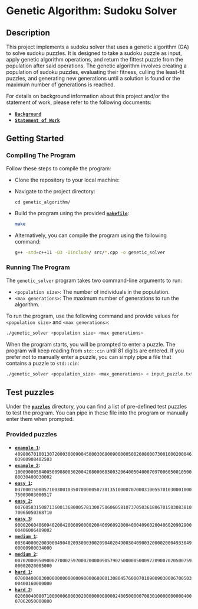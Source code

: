 # Genetic Algorithm: Sudoku Solver

## Description

This project implements a sudoku solver that uses a genetic algorithm (GA) to
solve sudoku puzzles. It is designed to take a sudoku puzzle as input, apply
genetic algorithm operations, and return the fittest puzzle from the population
after said operations. The genetic algorithm involves creating a population of
sudoku puzzles, evaluating their fitness, culling the least-fit puzzles, and
generating new generations until a solution is found or the maximum number of
generations is reached.

For details on background information about this project and/or the statement of
work, please refer to the following documents:

- **[`Background`](docs/background.md)**
- **[`Statement of Work`](docs/statement_of_work.md)**

## Getting Started

### Compiling The Program

Follow these steps to compile the program:

* Clone the repository to your local machine:
* Navigate to the project directory:

    ```
    cd genetic_algorithm/
    ```

* Build the program using the provided **[`makefile`](makefile)**:

    ```bash
    make
    ```

* Alternatively, you can compile the program using the following command:

    ```bash
    g++ -std=c++11 -O3 -Iinclude/ src/*.cpp -o genetic_solver
    ```

### Running The Program

The `genetic_solver` program takes two command-line arguments to run:

- `<population size>`: The number of individuals in the population.
- `<max generations>`: The maximum number of generations to run the algorithm.

To run the program, use the following command and provide values for `<population size>` and `<max generations>`:

```bash
./genetic_solver <population size> <max generations>
```

When the program starts, you will be prompted to enter a puzzle. The program
will keep reading from `std::cin` until 81 digits are entered. If you prefer
not to manually enter a puzzle, you can simply pipe a file that contains a
puzzle to `std::cin`:

```bash
./genetic_solver <population_size> <max_generations> < input_puzzle.txt
```

## Test puzzles

Under the **[`puzzles`](puzzles)** directory, you can find a list of pre-defined
test puzzles to test the program. You can pipe in these file into the program or
manually enter them when prompted.

### Provided puzzles

- **[`example 1`](puzzles/sudoku_ex_1.txt):** `409806701001307200030009004500030680090000050026080007300100020004603900908402503`
- **[`example 2`](puzzles/sudoku_ex_2.txt):** `100090005040050090800302004208000603003206400504000709700605001050080030400030002`
- **[`easy 1`](puzzles/sudoku_easy_1.txt):** `037000150005710030010350700000507301351000070700031005570103000100075003003000517`
- **[`easy 2`](puzzles/sudoku_easy_2.txt):** `007605831508713600136800057813007506060581073705036180670150308381070065050368710`
- **[`easy 3`](puzzles/sudoku_easy_3.txt):** `900020604060940200420060900002004069609200040004096020040602090290000406006409002`
- **[`medium 1`](puzzles/sudoku_medium_1.txt):** `003040000200300049040209300030020904020490030409003200002000493304900000900034000`
- **[`medium 2`](puzzles/sudoku_medium_2.txt):** `007020009509000270002597000200000905790250000050009720900702050075900002020005000`
- **[`hard 1`](puzzles/sudoku_hard_1.txt):** `070004000030000000000000090000680001308045760007010900903000670050300400160000000`
- **[`hard 2`](puzzles/sudoku_hard_2.txt):** `020600400807100000060003020000000080002400500000708301000000000040007062050000800`
